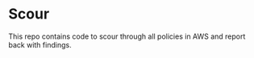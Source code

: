 # Scour
This repo contains code to scour through all policies in AWS and report back with findings.
